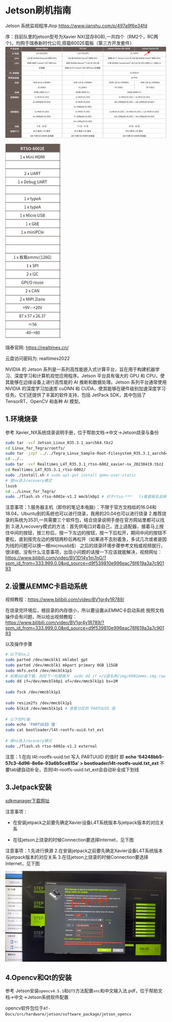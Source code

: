# Jetson刷机指南

Jetson 系统监视程序Jtop
https://www.jianshu.com/p/497a9f6e34fd


序：目前队里的jetson型号为Xavier NX(显存8GB),一共四个（RM2个，RC两个)，均购于瑞泰新时代公司,搭载6002E载板（第三方开发套件）
![核心模块规格](../../../img/hardware/jetson//核心模块规格.png)


![](../../../img/hardware/jetson/载板规格.png)

瑞泰官网: https://realtimes.cn/   

云盘访问密码为: realtimes2022


NVIDIA 的 Jetson 系列是一系列高性能嵌入式计算平台，旨在用于构建机器学习、深度学习和计算机视觉应用程序。Jetson 平台具有强大的 GPU 和 CPU，使其能够在边缘设备上进行高性能的 AI 推断和数据处理。Jetson 系列平台通常使用 NVIDIA 的深度学习加速库 cuDNN 和 CUDA，使其能够在硬件级别加速深度学习任务。它们还提供了丰富的软件支持，包括 JetPack SDK，其中包括了 TensorRT、OpenCV 和各种 AI 模型。

## 1.环境烧录

参考  Xavier_NX系统烧录说明手册，位于帮助文档->中文->Jetson烧录与备份

```sh	
sudo tar -vxf Jetson_Linux_R35.3.1_aarch64.tbz2
cd Linux_for_Tegra/rootfs/
sudo tar -jxpf ../../Tegra_Linux_Sample-Root-Filesystem_R35.3.1_aarch64.tbz2 
cd ../..
sudo tar -vxf Realtimes_L4T_R35.3.1_rtso-6002_xavier-nx_20230419.tbz2
cd Realtimes_L4T_R35.3.1_rtso-6002/
sudo ./install.sh # sudo apt-get install qemu-user-static
# 使nx进入recovery模式
lsusb
cd ../Linux_for_Tegra/
sudo ./flash.sh rtso-6002e-v1.2 mmcblk0p1 # 对于rtso-***   ls看载板名去掉.conf
```


注意事项：1.服务器主机（即你的笔记本电脑）：不限于官方文档给的16.04和18.04，Ubuntu别的系统也可以进行烧录，我用的20.04也可以进行烧录
				  2.推荐烧录的系统为3531,一共需要三个软件包，结合烧录说明手册在官方网站里都可以找到
				  3.进入recovery模式的方法：首先供电口对着自己，连上适配器，接着马上按住中间的按钮，按三秒后，按一下左边的按钮，按一下后松开，期间中间的按钮不要松，直到按完左边的按钮两秒后再松开（如果进不去别着急，多试几次或者是因为线的问题可以换一根microusb线）
之后的烧录环境步骤参考文档或视频就行，很详细，没有什么注意事项，出现小问题的话搜一下应该就能解决，视频网址：https://www.bilibili.com/video/BV1D14y1m7nG/?spm_id_from=333.999.0.0&vd_source=d9f539810e996eac76f619a3a7c90193


## 2.设置从EMMC卡启动系统

视频教程：https://www.bilibili.com/video/BV1gr4y1R789/

在烧录完环境后，根目录的内存很小，所以要设置从EMMC卡启动系统
按照文档操作会有问题，所以给出视频教程：https://www.bilibili.com/video/BV1gr4y1R789/?spm_id_from=333.999.0.0&vd_source=d9f539810e996eac76f619a3a7c90193

以及操作步骤

```sh
# 以下在nx上
sudo parted /dev/mmcblk1 mklabel gpt
sudo parted /dev/mmcblk1 mkpart primary 0GB 115GB
sudo mkfs.ext4 /dev/mmcblk1p1
# 如果从U盘下载，则将下一句替换为  sudo dd if =/U盘名称/img/6002emmc.img.raw of=/dev/mmcblk1p1 bs=1M
sudo dd if=/dev/mmcblk0p1 of=/dev/mmcblk1p1 bs=1M

sudo fsck /dev/mmcblk1p1

sudo resize2fs /dev/mmcblk1p1
sudo blkid /dev/mmcblk1p1 # 查看分区的 PARTUUID 值

# 以下在PC端
sudo echo 'PARTUUID 值'
sudo cat bootloader/l4t-rootfs-uuid.txt_ext

# 使nx进入recovery模式 
sudo ./flash.sh rtso-6002e-v1.2 external
```

注意：1.在向 l4t-rootfs-uuid.txt 写入 PARTUUID 的值时
即  **echo ‘64248bb5-57c3-4d96-8e6e-93a6b5ce815a’ > bootloader/l4t-rootfs-uuid.txt_ext** 不要tab键自动补全，否则l4t-rootfs-uuid.txt_ext会自动补全成下划线


## 3.Jetpack安装

[sdkmanager下载网址](https://developer.nvidia.com/sdk-manager)

注意事项：

- 在安装jetpack之前要先确定Xavier设备L4T系统版本与jetpack版本的对应关系

- 在往jetson上烧录的时候Connection要选择Internet，见下图

注意事项：1.先进行换源
                  2.在安装jetpack之前要先确定Xavier设备L4T系统版本与jetpack版本的对应关系
				  3.在往jetson上烧录的时候Connection要选择Internet，见下图

![img](../../../img/hardware/jetson//Jetpack安装.jpg)

## 4.Opencv和Qt的安装

参考  Jetson安装`opencv4.5.1`和`QT5`方法配置`vnc`和中文输入法.pdf，位于帮助文档->中文->Jetson系统软件配置

opencv软件包位于`AT-Docs/src/hardware/jetson/software_package/jetson_opencv`



